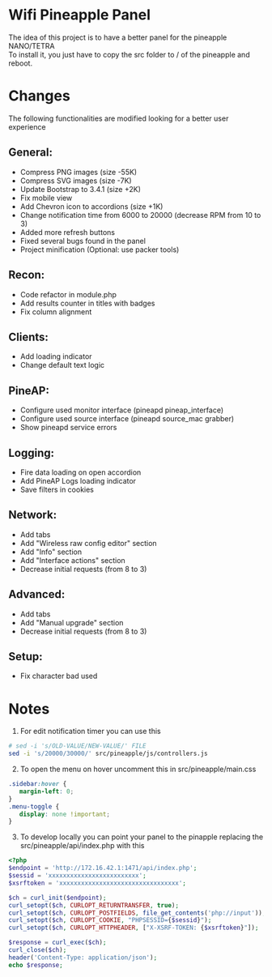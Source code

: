 # Wifi Pineapple Panel

The idea of this project is to have a better panel for the pineapple NANO/TETRA  
To install it, you just have to copy the src folder to / of the pineapple and reboot.


# Changes

The following functionalities are modified looking for a better user experience

## General:
 - Compress PNG images (size -55K)
 - Compress SVG images (size -7K)
 - Update Bootstrap to 3.4.1 (size +2K)
 - Fix mobile view
 - Add Chevron icon to accordions (size +1K)
 - Change notification time from 6000 to 20000 (decrease RPM from 10 to 3)
 - Added more refresh buttons
 - Fixed several bugs found in the panel
 - Project minification (Optional: use packer tools)

## Recon:
 - Code refactor in module.php
 - Add results counter in titles with badges
 - Fix column alignment

## Clients:
 - Add loading indicator
 - Change default text logic

## PineAP:
 - Configure used monitor interface (pineapd pineap_interface)
 - Configure used source interface (pineapd source_mac grabber)
 - Show pineapd service errors

## Logging:
 - Fire data loading on open accordion
 - Add PineAP Logs loading indicator
 - Save filters in cookies

## Network:
 - Add tabs
 - Add "Wireless raw config editor" section
 - Add "Info" section
 - Add "Interface actions" section
 - Decrease initial requests (from 8 to 3)

## Advanced:
 - Add tabs
 - Add "Manual upgrade" section
 - Decrease initial requests (from 8 to 3)

## Setup:
 - Fix character bad used


# Notes

 1. For edit notification timer you can use this
 ```bash
 # sed -i 's/OLD-VALUE/NEW-VALUE/' FILE
 sed -i 's/20000/30000/' src/pineapple/js/controllers.js
```

 2. To open the menu on hover uncomment this in src/pineapple/main.css
 ```css
.sidebar:hover {
	margin-left: 0;
}
.menu-toggle {
	display: none !important;
}
```

3. To develop locally you can point your panel to the pinapple replacing the src/pineapple/api/index.php with this
 ```php
<?php
$endpoint = 'http://172.16.42.1:1471/api/index.php';
$sessid = 'xxxxxxxxxxxxxxxxxxxxxxxxx';
$xsrftoken = 'xxxxxxxxxxxxxxxxxxxxxxxxxxxxxxxxx';

$ch = curl_init($endpoint);
curl_setopt($ch, CURLOPT_RETURNTRANSFER, true);
curl_setopt($ch, CURLOPT_POSTFIELDS, file_get_contents('php://input'));
curl_setopt($ch, CURLOPT_COOKIE, "PHPSESSID={$sessid}");
curl_setopt($ch, CURLOPT_HTTPHEADER, ["X-XSRF-TOKEN: {$xsrftoken}"]);

$response = curl_exec($ch);
curl_close($ch);
header('Content-Type: application/json');
echo $response;
```
